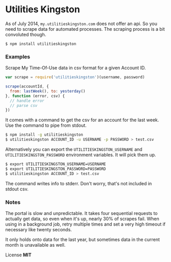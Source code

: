 # Utilities Kingston

As of July 2014, `my.utilitieskingston.com` does not offer an api. So you need to scrape data for automated processes. The scraping process is a bit convoluted though.

```
$ npm install utilitieskingston
```

### Examples

Scrape My Time-Of-Use data in csv format for a given Account ID.

```javascript
var scrape = require('utilitieskingston')(username, password)

scrape(accountId, {
  from: lastWeek(), to: yesterday()
}, function (error, csv) {
  // handle error
  // parse csv
})
```

It comes with a command to get the csv for an account for the last week. Use the command to pipe from stdout.

```sh
$ npm install -g utilitieskingston
$ utilitieskingston ACCOUNT_ID -u USERNAME -p PASSWORD > test.csv
```

Alternatively you can export the `UTILITIESKINGSTON_USERNAME` and `UTILITIESKINGSTON_PASSWORD` environment variables. It will pick them up.

```sh
$ export UTILITIESKINGSTON_USERNAME=USERNAME
$ export UTILITIESKINGSTON_PASSWORD=PASSWORD
$ utilitieskingston ACCOUNT_ID > test.csv
```

The command writes info to stderr. Don't worry, that's not included in stdout csv.

### Notes

The portal is slow and unpredictable. It takes four sequential requests to actually get data, so even when it's up, nearly 30% of scrapes fail. When using in a background job, retry multiple times and set a very high timeout if necessary like twenty seconds. 

It only holds onto data for the last year, but sometimes data in the current month is unavailable as well. 

License **MIT**
